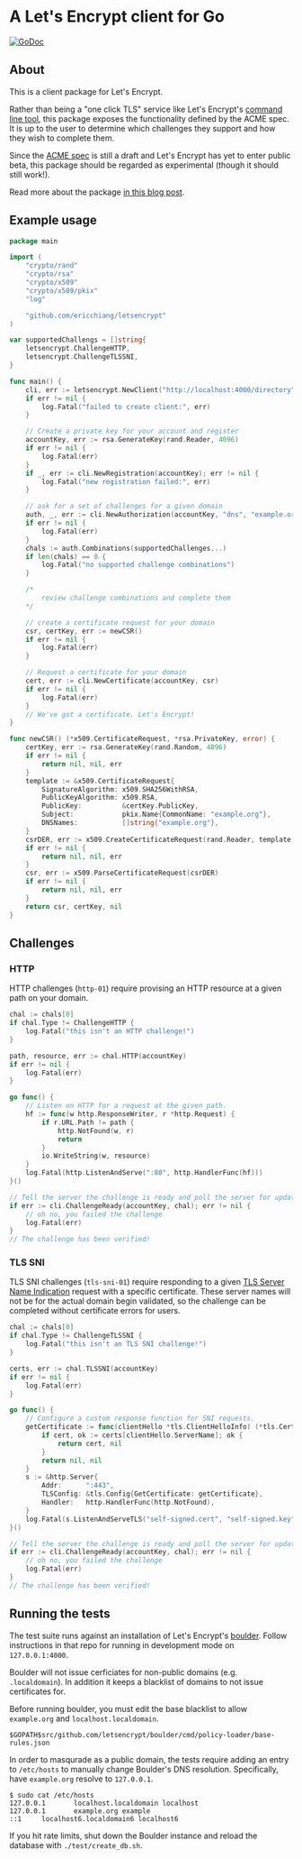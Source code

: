 # A Let's Encrypt client for Go

[![GoDoc](https://godoc.org/github.com/ericchiang/letsencrypt?status.svg)](https://godoc.org/github.com/ericchiang/letsencrypt)

## About

This is a client package for Let's Encrypt.

Rather than being a "one click TLS" service like Let's Encrypt's [command line tool](https://github.com/letsencrypt/letsencrypt), this package exposes the functionality defined by the ACME spec. It is up to the user to determine which challenges they support and how they wish to complete them.

Since the [ACME spec](https://github.com/ietf-wg-acme/acme) is still a draft and Let's Encrypt has yet to enter public beta, this package should be regarded as experimental (though it should still work!).

Read more about the package [in this blog post](https://ericchiang.github.io/go/tls/lets/encrypt/letsencrypt/2015/11/13/a-letsencrypt-client-for-go.html).

## Example usage

```go
package main

import (
    "crypto/rand"
    "crypto/rsa"
    "crypto/x509"
    "crypto/x509/pkix"
    "log"

    "github.com/ericchiang/letsencrypt"
)

var supportedChallengs = []string{
    letsencrypt.ChallengeHTTP,
    letsencrypt.ChallengeTLSSNI,
}

func main() {
    cli, err := letsencrypt.NewClient("http://localhost:4000/directory")
    if err != nil {
        log.Fatal("failed to create client:", err)
    }

    // Create a private key for your account and register
    accountKey, err := rsa.GenerateKey(rand.Reader, 4096)
    if err != nil {
        log.Fatal(err)
    }
    if _, err := cli.NewRegistration(accountKey); err != nil {
        log.Fatal("new registration failed:", err)
    }

    // ask for a set of challenges for a given domain
    auth, _, err := cli.NewAuthorization(accountKey, "dns", "example.org")
    if err != nil {
        log.Fatal(err)
    }
    chals := auth.Combinations(supportedChallenges...)
    if len(chals) == 0 {
        log.Fatal("no supported challenge combinations")
    }

    /*
        review challenge combinations and complete them
    */

    // create a certificate request for your domain
    csr, certKey, err := newCSR()
    if err != nil {
        log.Fatal(err)
    }

    // Request a certificate for your domain
    cert, err := cli.NewCertificate(accountKey, csr)
    if err != nil {
        log.Fatal(err)
    }
    // We've got a certificate. Let's Encrypt!
}

func newCSR() (*x509.CertificateRequest, *rsa.PrivateKey, error) {
    certKey, err := rsa.GenerateKey(rand.Random, 4096)
    if err != nil {
        return nil, nil, err
    }
    template := &x509.CertificateRequest{
        SignatureAlgorithm: x509.SHA256WithRSA,
        PublicKeyAlgorithm: x509.RSA,
        PublicKey:          &certKey.PublicKey,
        Subject:            pkix.Name{CommonName: "example.org"},
        DNSNames:           []string{"example.org"},
    }
    csrDER, err := x509.CreateCertificateRequest(rand.Reader, template, certKey)
    if err != nil {
        return nil, nil, err
    }
    csr, err := x509.ParseCertificateRequest(csrDER)
    if err != nil {
        return nil, nil, err
    }
    return csr, certKey, nil
}
```

## Challenges

### HTTP

HTTP challenges (`http-01`) require provising an HTTP resource at a given path on your domain.

```go
chal := chals[0]
if chal.Type != ChallengeHTTP {
    log.Fatal("this isn't an HTTP challenge!")
}

path, resource, err := chal.HTTP(accountKey)
if err != nil {
    log.Fatal(err)
}

go func() {
    // Listen on HTTP for a request at the given path.
    hf := func(w http.ResponseWriter, r *http.Request) {
        if r.URL.Path != path {
            http.NotFound(w, r)
            return
        }
        io.WriteString(w, resource)
    }
    log.Fatal(http.ListenAndServe(":80", http.HandlerFunc(hf)))
}()

// Tell the server the challenge is ready and poll the server for updates.
if err := cli.ChallengeReady(accountKey, chal); err != nil {
    // oh no, you failed the challenge
    log.Fatal(err)
}
// The challenge has been verified!
```

### TLS SNI

TLS SNI challenges (`tls-sni-01`) require responding to a given [TLS Server Name Indication](https://en.wikipedia.org/wiki/Server_Name_Indication) request with a specific certificate. These server names will not be for the actual domain begin validated, so the challenge can be completed without certificate errors for users.

```go
chal := chals[0]
if chal.Type != ChallengeTLSSNI {
    log.Fatal("this isn't an TLS SNI challenge!")
}

certs, err := chal.TLSSNI(accountKey)
if err != nil {
    log.Fatal(err)
}

go func() {
    // Configure a custom response function for SNI requests.
    getCertificate := func(clientHello *tls.ClientHelloInfo) (*tls.Certificate, error) {
        if cert, ok := certs[clientHello.ServerName]; ok {
            return cert, nil
        }
        return nil, nil
    }
    s := &http.Server{
        Addr:      ":443",
        TLSConfig: &tls.Config{GetCertificate: getCertificate},
        Handler:   http.HandlerFunc(http.NotFound),
    }
    log.Fatal(s.ListenAndServeTLS("self-signed.cert", "self-signed.key"))
}()

// Tell the server the challenge is ready and poll the server for updates.
if err := cli.ChallengeReady(accountKey, chal); err != nil {
    // oh no, you failed the challenge
    log.Fatal(err)
}
// The challenge has been verified!
```

## Running the tests

The test suite runs against an installation of Let's Encrypt's [boulder](https://github.com/letsencrypt/boulder). Follow instructions in that repo for running in development mode on `127.0.0.1:4000`.

Boulder will not issue cerficiates for non-public domains (e.g. `.localdomain`). In addition it keeps a blacklist of domains to not issue certificates for.

Before running boulder, you must edit the base blacklist to allow `example.org` and `localhost.localdomain`.

```
$GOPATH$src/github.com/letsencrypt/boulder/cmd/policy-loader/base-rules.json
```

In order to masqurade as a public domain, the tests require adding an entry to `/etc/hosts` to manually change Boulder's DNS resolution. Specifically, have `example.org` resolve to `127.0.0.1`.

```
$ sudo cat /etc/hosts
127.0.0.1       localhost.localdomain localhost
127.0.0.1       example.org example
::1     localhost6.localdomain6 localhost6
```

If you hit rate limits, shut down the Boulder instance and reload the database with `./test/create_db.sh`.
